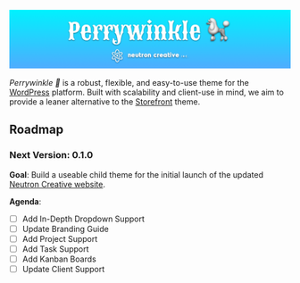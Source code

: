 ![Perrywinkle 🐩](banner.png?raw=true)

*Perrywinkle 🐩* is a robust, flexible, and easy-to-use theme for the [WordPress](https://wordpress.org) platform.
Built with scalability and client-use in mind, we aim to provide a leaner alternative to the [Storefront](https://github.com/woocommerce/storefront) theme.

## Roadmap

### Next Version: **0.1.0**
**Goal**: Build a useable child theme for the initial launch of the updated [Neutron Creative website](http://neutroncreative.com).

**Agenda**:
- [ ] Add In-Depth Dropdown Support
- [ ] Update Branding Guide
- [ ] Add Project Support
- [ ] Add Task Support
- [ ] Add Kanban Boards
- [ ] Update Client Support
